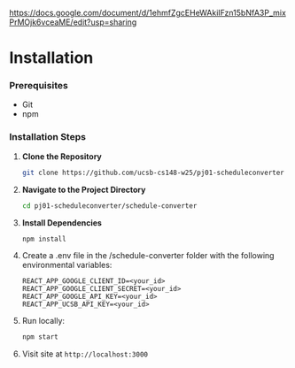 https://docs.google.com/document/d/1ehmfZgcEHeWAkiIFzn15bNfA3P_mixPrMOjk6vceaME/edit?usp=sharing

# Installation

### Prerequisites
- Git
- npm

### Installation Steps
1. **Clone the Repository**
   ```bash
   git clone https://github.com/ucsb-cs148-w25/pj01-scheduleconverter
   ```

2. **Navigate to the Project Directory**
   ```bash
   cd pj01-scheduleconverter/schedule-converter
   ```

3. **Install Dependencies**
   ```bash
   npm install
   ```

4. Create a .env file in the /schedule-converter folder with the following environmental variables:
    ```
    REACT_APP_GOOGLE_CLIENT_ID=<your_id>
    REACT_APP_GOOGLE_CLIENT_SECRET=<your_id>
    REACT_APP_GOOGLE_API_KEY=<your_id>
    REACT_APP_UCSB_API_KEY=<your_id>
    ```

5. Run locally: 
    ```bash
    npm start
    ```
6. Visit site at `http://localhost:3000`
